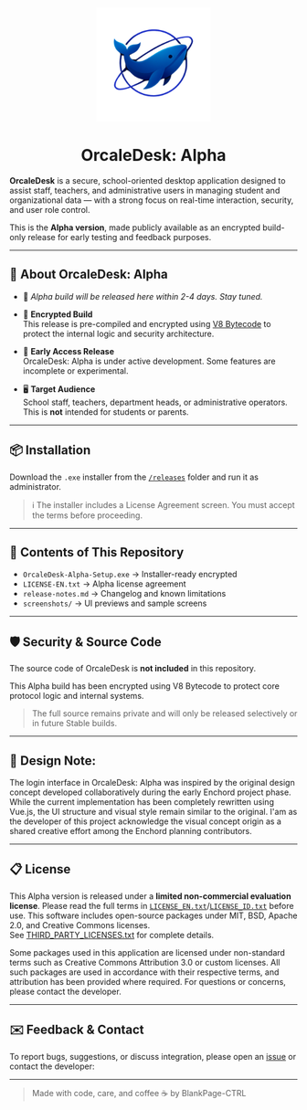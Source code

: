  <p align="center">
  <img src="config/enchord_logo_imp_transparant.png" alt="Enchord Oracle Logo" width="200"/>
</p>

<h1 align="center">OrcaleDesk: Alpha</h1>

**OrcaleDesk** is a secure, school-oriented desktop application designed to assist staff, teachers, and administrative users in managing student and organizational data — with a strong focus on real-time interaction, security, and user role control.

This is the **Alpha version**, made publicly available as an encrypted build-only release for early testing and feedback purposes.

---

## 🚀 About OrcaleDesk: Alpha
- 🚧 *Alpha build will be released here within 2-4 days. Stay tuned.*
  
- 🔐 **Encrypted Build**  
  This release is pre-compiled and encrypted using [V8 Bytecode](https://v8.dev/blog/custom-startup-snapshots) to protect the internal logic and security architecture.

- 🧪 **Early Access Release**  
  OrcaleDesk: Alpha is under active development. Some features are incomplete or experimental.

- 🖥️ **Target Audience**  
  School staff, teachers, department heads, or administrative operators. This is **not** intended for students or parents.

---

## 📦 Installation

Download the `.exe` installer from the [`/releases`](./releases) folder and run it as administrator.

> ℹ️ The installer includes a License Agreement screen. You must accept the terms before proceeding.

---

## 📁 Contents of This Repository

- `OrcaleDesk-Alpha-Setup.exe` → Installer-ready encrypted
- `LICENSE-EN.txt` → Alpha license agreement
- `release-notes.md` → Changelog and known limitations
- `screenshots/` → UI previews and sample screens

---

## 🛡️ Security & Source Code

The source code of OrcaleDesk is **not included** in this repository.

This Alpha build has been encrypted using V8 Bytecode to protect core protocol logic and internal systems.

> The full source remains private and will only be released selectively or in future Stable builds.

---

## 📝 Design Note:
The login interface in OrcaleDesk: Alpha was inspired by the original design concept developed collaboratively during the early Enchord project phase.
While the current implementation has been completely rewritten using Vue.js, the UI structure and visual style remain similar to the original.
I'am as the developer of this project acknowledge the visual concept origin as a shared creative effort among the Enchord planning contributors.

---

## 📋 License

This Alpha version is released under a **limited non-commercial evaluation license**. Please read the full terms in [`LICENSE_EN.txt`](./LICENSE-EN.txt)/[`LICENSE_ID.txt`](./LICENSE-ID.txt) before use.
This software includes open-source packages under MIT, BSD, Apache 2.0, and Creative Commons licenses.  
See [THIRD_PARTY_LICENSES.txt](./THIRD_PARTY_LICENSES.txt) for complete details.

Some packages used in this application are licensed under non-standard terms such as Creative Commons Attribution 3.0 or custom licenses. All such packages are used in accordance with their respective terms, and attribution has been provided where required.
For questions or concerns, please contact the developer.

---

## ✉️ Feedback & Contact

To report bugs, suggestions, or discuss integration, please open an [issue](https://github.com/BlankPage-Ctrl/OrcaleDesk-Alpha/issues) or contact the developer:

---

> Made with code, care, and coffee ☕ by BlankPage-CTRL
